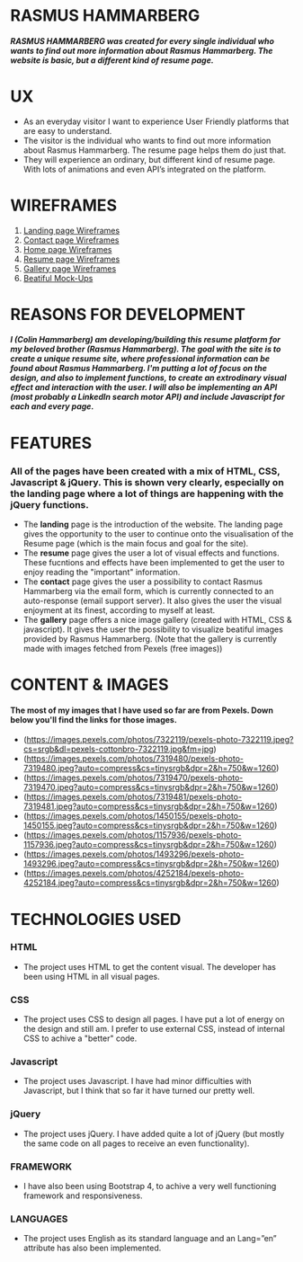 # RASMUS HAMMARBERG
 
##### RASMUS HAMMARBERG was created for every single individual who wants to find out more information about Rasmus Hammarberg. The website is basic, but a different kind of resume page.
 
# UX
 
* As an everyday visitor I want to experience User Friendly platforms that are easy to understand.
* The visitor is the individual who wants to find out more information about Rasmus Hammarberg. The resume page helps them do just that. 
* They will experience an ordinary, but different kind of resume page. With lots of animations and even API’s integrated on the platform. 

# WIREFRAMES

1. [Landing page Wireframes](https://github.com/ColinHammarberg/MS2/blob/64aab38479140b57ee7bf3249dce5bca5a2b3c41/documentation/Landing%20Page.png)
1. [Contact page Wireframes](https://github.com/ColinHammarberg/MS2/blob/64aab38479140b57ee7bf3249dce5bca5a2b3c41/documentation/Contact%20Page.png)
1. [Home page Wireframes](https://github.com/ColinHammarberg/MS2/blob/64aab38479140b57ee7bf3249dce5bca5a2b3c41/documentation/Home%20Page.png)
1. [Resume page Wireframes](https://github.com/ColinHammarberg/MS2/blob/64aab38479140b57ee7bf3249dce5bca5a2b3c41/documentation/Resume%20Page.png)
1. [Gallery page Wireframes](https://github.com/ColinHammarberg/MS2/blob/64aab38479140b57ee7bf3249dce5bca5a2b3c41/documentation/Gallery%20Page.png)
2. [Beatiful Mock-Ups]()

# REASONS FOR DEVELOPMENT

##### I (Colin Hammarberg) am developing/building this resume platform for my beloved brother (Rasmus Hammarberg). The goal with the site is to create a unique resume site, where professional information can be found about Rasmus Hammarberg. I'm putting a lot of focus on the design, and also to implement functions, to create an extrodinary visual effect and interaction with the user. I will also be implementing an API (most probably a LinkedIn search motor API) and include Javascript for each and every page.

# FEATURES

### All of the pages have been created with a mix of HTML, CSS, Javascript & jQuery. This is shown very clearly, especially on the landing page where a lot of things are happening with the jQuery functions. 

* The <b>landing</b> page is the introduction of the website. The landing page gives the opportunity to the user to continue onto the visualisation of the Resume page (which is the main focus and goal for the site).
* The <b>resume</b> page gives the user a lot of visual effects and functions. These fucntions and effects have been implemented to get the user to enjoy reading the "important" information. 
* The <b>contact</b> page gives the user a possibility to contact Rasmus Hammarberg via the email form, which is currently connected to an auto-response (email support server). It also gives the user the visual enjoyment at its finest, according to myself at least. 
* The <b>gallery</b> page offers a nice image gallery (created with HTML, CSS & javascript). It gives the user the possibility to visualize beatiful images provided by Rasmus Hammarberg. (Note that the gallery is currently made with images fetched from Pexels (free images))

# CONTENT & IMAGES

#### The most of my images that I have used so far are from Pexels. Down below you'll find the links for those images. 

* (https://images.pexels.com/photos/7322119/pexels-photo-7322119.jpeg?cs=srgb&dl=pexels-cottonbro-7322119.jpg&fm=jpg)
* (https://images.pexels.com/photos/7319480/pexels-photo-7319480.jpeg?auto=compress&cs=tinysrgb&dpr=2&h=750&w=1260)
* (https://images.pexels.com/photos/7319470/pexels-photo-7319470.jpeg?auto=compress&cs=tinysrgb&dpr=2&h=750&w=1260)
* (https://images.pexels.com/photos/7319481/pexels-photo-7319481.jpeg?auto=compress&cs=tinysrgb&dpr=2&h=750&w=1260)
* (https://images.pexels.com/photos/1450155/pexels-photo-1450155.jpeg?auto=compress&cs=tinysrgb&dpr=2&h=750&w=1260)
* (https://images.pexels.com/photos/1157936/pexels-photo-1157936.jpeg?auto=compress&cs=tinysrgb&dpr=2&h=750&w=1260)
* (https://images.pexels.com/photos/1493296/pexels-photo-1493296.jpeg?auto=compress&cs=tinysrgb&dpr=2&h=750&w=1260)
* (https://images.pexels.com/photos/4252184/pexels-photo-4252184.jpeg?auto=compress&cs=tinysrgb&dpr=2&h=750&w=1260)

# TECHNOLOGIES USED 
 
### HTML
* The project uses HTML to get the content visual. The developer has been using HTML in all visual pages.
 
### CSS
* The project uses CSS to design all pages. I have put a lot of energy on the design and still am. I prefer to use external CSS, instead of internal CSS to achive a "better" code.

### Javascript
* The project uses Javascript. I have had minor difficulties with Javascript, but I think that so far it have turned our pretty well.

### jQuery 
* The project uses jQuery. I have added quite a lot of jQuery (but mostly the same code on all pages to receive an even functionality). 
 
### FRAMEWORK
* I have also been using Bootstrap 4, to achive a very well functioning framework and responsiveness. 
 
### LANGUAGES
* The project uses English as its standard language and an Lang=”en” attribute has also been implemented.






